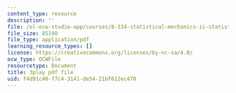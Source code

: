 ```yaml
---
content_type: resource
description: ''
file: /ol-ocw-studio-app/courses/8-334-statistical-mechanics-ii-statistical-physics-of-fields-spring-2014/f4d91c40f7c43141de5421bf612ec470_iecno1uInk8.pdf
file_size: 85140
file_type: application/pdf
learning_resource_types: []
license: https://creativecommons.org/licenses/by-nc-sa/4.0/
ocw_type: OCWFile
resourcetype: Document
title: 3play pdf file
uid: f4d91c40-f7c4-3141-de54-21bf612ec470
---
```

